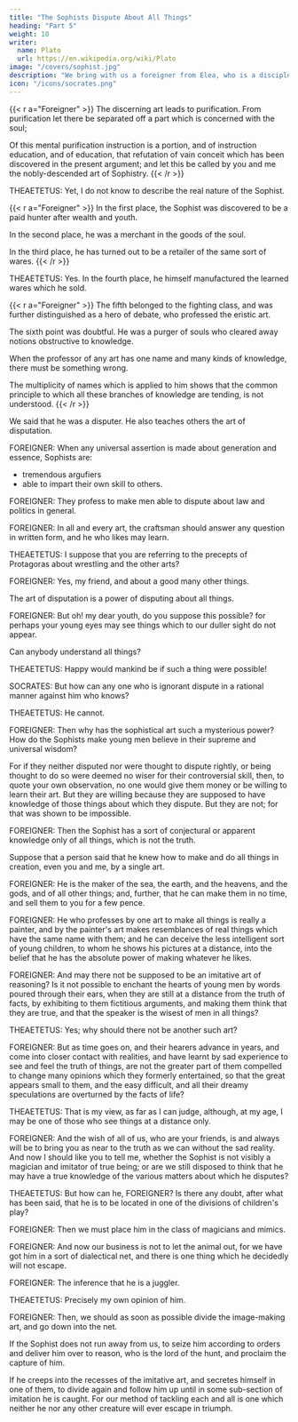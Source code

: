```yaml
---
title: "The Sophists Dispute About All Things"
heading: "Part 5"
weight: 10
writer:
  name: Plato
  url: https://en.wikipedia.org/wiki/Plato
image: "/covers/sophist.jpg"
description: "We bring with us a foreigner from Elea, who is a disciple of Parmenides and Zeno, and a true philosopher"
icon: "/icons/socrates.png"
---
```



{{< r a="Foreigner" >}}
The discerning art leads to purification. From purification let there be separated off a part which is concerned with the soul; 

Of this mental purification instruction is a portion, and of instruction education, and of education, that refutation of vain conceit which has been discovered in the present argument; and let this be called by you and me the nobly-descended art of Sophistry.
{{< /r >}}


THEAETETUS:  Yet, I do not know to describe the real nature of the Sophist.

<!-- You naturally feel perplexed. Yet I think that he must be still more perplexed in his attempt to escape us, for as the proverb says, when every way is blocked, there is no escape; now, then, is the time of all others to set upon him.

First let us wait a moment and recover breath, and while we are resting, we may reckon up in how many forms he has appeared. -->

{{< r a="Foreigner" >}}
In the first place, the Sophist was discovered to be a paid hunter after wealth and youth.

In the second place, he was a merchant in the goods of the soul.

In the third place, he has turned out to be a retailer of the same sort of wares.
{{< /r >}}


THEAETETUS: Yes. In the fourth place, he himself manufactured the learned wares which he sold.


{{< r a="Foreigner" >}}
The fifth belonged to the fighting class, and was further distinguished as a hero of debate, who professed the eristic art.

The sixth point was doubtful. He was a purger of souls who cleared away notions obstructive to knowledge.

When the professor of any art has one name and many kinds of knowledge, there must be something wrong.

The multiplicity of names which is applied to him shows that the common principle to which all these branches of knowledge are tending, is not understood.
{{< /r >}}

<!-- At any rate we will understand him, and no indolence shall prevent us. Let us begin again, then, and re-examine some of our statements concerning the Sophist; there was one thing which appeared to me especially characteristic of him. -->

We said that he was a disputer. He also teaches others the art of disputation.


<!-- FOREIGNER: Does he make them able to dispute about divine things, which are invisible to men in general?

What do you say of the visible things in heaven and earth, and the like?

THEAETETUS: Certainly he disputes, and teaches to dispute about them. -->

FOREIGNER: When any universal assertion is made about generation and essence, Sophists are:
- tremendous argufiers
- able to impart their own skill to others.


FOREIGNER: They profess to make men able to dispute about law and politics in general.

<!-- THEAETETUS: Why, no one would have anything to say to them, if they did not make these professions. -->

FOREIGNER: In all and every art, the craftsman should answer any question in written form, and he who likes may learn.

THEAETETUS: I suppose that you are referring to the precepts of Protagoras about wrestling and the other arts?

FOREIGNER: Yes, my friend, and about a good many other things.

The art of disputation is a power of disputing about all things.

FOREIGNER: But oh! my dear youth, do you suppose this possible? for perhaps your young eyes may see things which to our duller sight do not appear.

Can anybody understand all things?

THEAETETUS: Happy would mankind be if such a thing were possible!

SOCRATES: But how can any one who is ignorant dispute in a rational manner against him who knows?

THEAETETUS: He cannot.

FOREIGNER: Then why has the sophistical art such a mysterious power? How do the Sophists make young men believe in their supreme and universal wisdom? 

For if they neither disputed nor were thought to dispute rightly, or being thought to do so were deemed no wiser for their controversial skill, then, to quote your own observation, no one would give them money or be willing to learn their art. But they are willing because they are supposed to have knowledge of those things about which they dispute. But they are not; for that was shown to be impossible.

<!-- They dispute about all things so that to their disciples, they appear to be all-wise? -->

FOREIGNER: Then the Sophist has a sort of conjectural or apparent knowledge only of all things, which is not the truth. 

Suppose that a person said that he knew how to make and do all things in creation, even you and me, by a single art.

<!-- , not that he could speak or dispute, but that he  -->

<!-- FOREIGNER: I see that you do not understand the first word that I utter, for you do not understand the meaning of 'all.'

FOREIGNER: Under all things, I include you and me, and also animals and trees.

FOREIGNER: Suppose a person to say that he will make you and me, and all creatures.

THEAETETUS: What would he mean by 'making'? He cannot be a husbandman;—for you said that he is a maker of animals. -->

FOREIGNER: He is the maker of the sea, the earth, and the heavens, and the gods, and of all other things; and, further, that he can make them in no time, and sell them to you for a few pence.

<!-- FOREIGNER: And when a man says that he knows all things, and can teach them to another at a small cost, and in a short time, is not that a jest?

THEAETETUS: Certainly.

FOREIGNER: And is there any more artistic or graceful form of jest than imitation?

THEAETETUS: Certainly not; and imitation is a very comprehensive term, which includes under one class the most diverse sorts of things. -->

FOREIGNER: He who professes by one art to make all things is really a painter, and by the painter's art makes resemblances of real things which have the same name with them; and he can deceive the less intelligent sort of young children, to whom he shows his pictures at a distance, into the belief that he has the absolute power of making whatever he likes.

FOREIGNER: And may there not be supposed to be an imitative art of reasoning? Is it not possible to enchant the hearts of young men by words poured through their ears, when they are still at a distance from the truth of facts, by exhibiting to them fictitious arguments, and making them think that they are true, and that the speaker is the wisest of men in all things?

THEAETETUS: Yes; why should there not be another such art?

FOREIGNER: But as time goes on, and their hearers advance in years, and come into closer contact with realities, and have learnt by sad experience to see and feel the truth of things, are not the greater part of them compelled to change many opinions which they formerly entertained, so that the great appears small to them, and the easy difficult, and all their dreamy speculations are overturned by the facts of life?

THEAETETUS: That is my view, as far as I can judge, although, at my age, I may be one of those who see things at a distance only.

FOREIGNER: And the wish of all of us, who are your friends, is and always will be to bring you as near to the truth as we can without the sad reality. And now I should like you to tell me, whether the Sophist is not visibly a magician and imitator of true being; or are we still disposed to think that he may have a true knowledge of the various matters about which he disputes?

THEAETETUS: But how can he, FOREIGNER? Is there any doubt, after what has been said, that he is to be located in one of the divisions of children's play?

FOREIGNER: Then we must place him in the class of magicians and mimics.

FOREIGNER: And now our business is not to let the animal out, for we have got him in a sort of dialectical net, and there is one thing which he decidedly will not escape.

FOREIGNER: The inference that he is a juggler.

THEAETETUS: Precisely my own opinion of him.

FOREIGNER: Then, we should as soon as possible divide the image-making art, and go down into the net.

If the Sophist does not run away from us, to seize him according to orders and deliver him over to reason, who is the lord of the hunt, and proclaim the capture of him.

If he creeps into the recesses of the imitative art, and secretes himself in one of them, to divide again and follow him up until in some sub-section of imitation he is caught. For our method of tackling each and all is one which neither he nor any other creature will ever escape in triumph.


